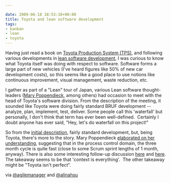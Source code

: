```yaml
---

date: 2009-06-18 18:53:10+00:00
title: Toyota and lean software development
tags:
- kanban
- lean
- toyota
---
```


Having just read a book on [Toyota Production System (TPS)](http://www.amazon.com/gp/product/0071392319?ie=UTF8&tag=httpwwwgoodco-20&linkCode=as2&camp=1789&creative=9325&creativeASIN=0071392319&SubscriptionId=1MGPYB6YW3HWK55XCGG2), and following various developments in [lean software development](http://en.wikipedia.org/wiki/Lean_software_development), I was curious to know what Toyota itself was doing with respect to software. Software forms a large part of new vehicles (I've heard figures like 50% of new car development costs), so this seems like a good place to use notions like continuous improvement, visual management, waste reduction, etc.

I gather as part of a "Lean" tour of Japan, various Lean software thought-leaders ([Mary Poppendieck](http://www.poppendieck.com/), among others) had occasion to meet with the head of Toyota's software division. From the description of the meeting, it sounded like Toyota were doing fairly standard BRUF development -- analyze, plan, implement, test, deliver. Some people call this 'waterfall' but personally, I don't think that term has ever been well-defined.  Certainly I doubt anyone has ever said, "Hey, let's do waterfall on this project!"

So from the [initial description](http://gabriellebenefield.blogspot.com/2009/04/mr.html#links), fairly standard development, but, being Toyota, there's more to the story. Mary Poppendieck [elaborated on her understanding](http://www.xqa.com.ar/visualmanagement/2009/04/confirmed-toyota-does-waterfall/), suggesting that in the process control domain, the three month cycle is quite fast (close to some Scrum sprint lengths of 1 month, anyway). There is also some interesting follow-up discussion [here](http://www.bestbrains.dk/Blog/CommentView,guid,98913a0d-8279-464f-82fd-9723e5df77b0.aspx#commentstart) and [here](http://softwaredevelopmenttoday.blogspot.com/2009/04/does-toyota-really-use-waterfall-for.html). The takeaway seems to be that 'context is everything'.  The other takeaway might be "Toyota isn't perfect".

via [@agilemanager](http://twitter.com/agilemanager) and [@alinahsu](http://m.twitter.com/alinahsu)
